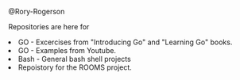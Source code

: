 @Rory-Rogerson

Repositories are here for 

<LI>GO - Excercises from "Introducing Go" and "Learning Go" books. </LI>
<LI>GO - Examples from Youtube. </LI>
<LI>Bash - General bash shell projects </LI>
<LI>Repoistory for the ROOMS project. </LI>


<!---
Rory-Rogerson/Rory-Rogerson is a ✨ special ✨ repository because its `README.md` (this file) appears on your GitHub profile.
You can click the Preview link to take a look at your changes.
--->
